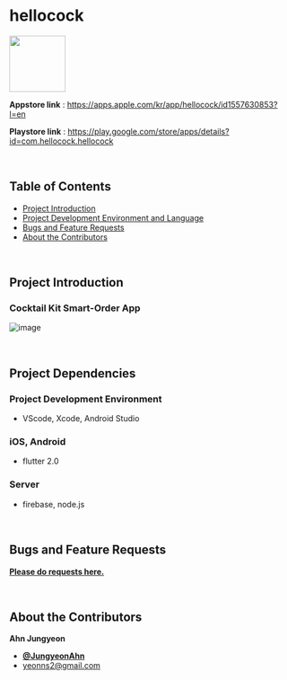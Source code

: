 # hellocock


<img src="https://user-images.githubusercontent.com/46320067/124904939-7a474b00-e020-11eb-855f-9a4219f1eb21.png" width = "100">


**Appstore link** : https://apps.apple.com/kr/app/hellocock/id1557630853?l=en 

**Playstore link** : https://play.google.com/store/apps/details?id=com.hellocock.hellocock

</br>

## Table of Contents

- [Project Introduction](#Project-Introduction)
- [Project Development Environment and Language](#Project-Dependencies)
- [Bugs and Feature Requests](#Bugs-and-Feature-Requests)
- [About the Contributors](#About-the-Contributors)

</br>

## Project Introduction

### Cocktail Kit Smart-Order App
 
![image](https://user-images.githubusercontent.com/46320067/124904854-64d22100-e020-11eb-8349-f558443dd0c5.png)

</br>

## Project Dependencies

### Project Development Environment 
- VScode, Xcode, Android Studio

### iOS, Android
- flutter 2.0

### Server
- firebase, node.js

</br>

## Bugs and Feature Requests

[**Please do requests here.**](https://github.com/hellocock/hellocock/issues)

</br>

## About the Contributors

**Ahn Jungyeon**
- [**@JungyeonAhn**](https://github.com/yeonns2)
- <yeonns2@gmail.com>
